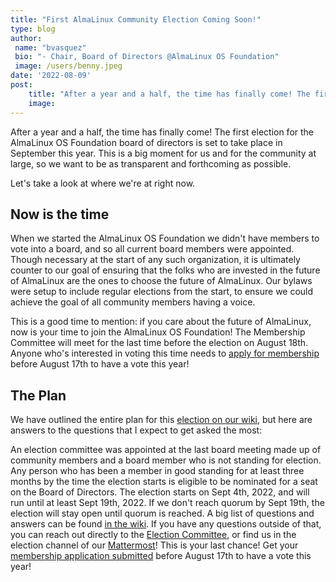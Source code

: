 ```yaml
---
title: "First AlmaLinux Community Election Coming Soon!"
type: blog
author: 
 name: "bvasquez"
 bio: "- Chair, Board of Directors @AlmaLinux OS Foundation"
 image: /users/benny.jpeg
date: '2022-08-09'
post:
    title: "After a year and a half, the time has finally come! The first election for the AlmaLinux OS Foundation board of directors is set for September 4th - 19th, 2022. This is a big moment for us and for the community at large, so come see all the details!"
    image: 
---
```


After a year and a half, the time has finally come! The first election for the AlmaLinux OS Foundation board of directors is set to take place in September this year. This is a big moment for us and for the community at large, so we want to be as transparent and forthcoming as possible.

Let's take a look at where we're at right now.

## Now is the time

When we started the AlmaLinux OS Foundation we didn't have members to vote into a board, and so all current board members were appointed. Though necessary at the start of any such organization, it is ultimately counter to our goal of ensuring that the folks who are invested in the future of AlmaLinux are the ones to choose the future of AlmaLinux. Our bylaws were setup to include regular elections from the start, to ensure we could achieve the goal of all community members having a voice.

This is a good time to mention: if you care about the future of AlmaLinux, now is your time to join the AlmaLinux OS Foundation! The Membership Committee will meet for the last time before the election on August 18th. Anyone who's interested in voting this time needs to [apply for membership](/foundation/members/) before August 17th to have a vote this year!

## The Plan

We have outlined the entire plan for this [election on our wiki](https://wiki.almalinux.org/Election2022.html), but here are answers to the questions that I expect to get asked the most:

An election committee was appointed at the last board meeting made up of community members and a board member who is not standing for election. 
Any person who has been a member in good standing for at least three months by the time the election starts is eligible to be nominated for a seat on the Board of Directors.
The election starts on Sept 4th, 2022, and will run until at least Sept 19th, 2022. If we don't reach quorum by Sept 19th, the election will stay open until quorum is reached.
A big list of questions and answers can be found [in the wiki](https://wiki.almalinux.org/Election2022.html). If you have any questions outside of that, you can reach out directly to the [Election Committee](mailto:election2022@almalinux.org), or find us in the election channel of our [Mattermost](https://chat.almalinux.org/almalinux/channels/foundation-election-2022)! This is your last chance! Get your [membership application submitted](/foundation/members/) before August 17th to have a vote this year!